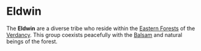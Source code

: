 # Eldwin

The **Eldwin** are a diverse tribe who reside within the [Eastern Forests](../../../ch-4-esterfell-gazetteer/esterfell/lenya/eastern-forests.md) of the [Verdancy](index.md). This group coexists peacefully with the [Balsam](balsam.md) and natural beings of the forest.
